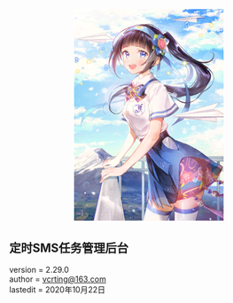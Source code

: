 <center><img width = '270' src ="https://raw.githubusercontent.com/VcrTing/SMSTask/master/0.png"/></center>
  
## 定时SMS任务管理后台
version = 2.29.0   
author = vcrting@163.com  
lastedit = 2020年10月22日  